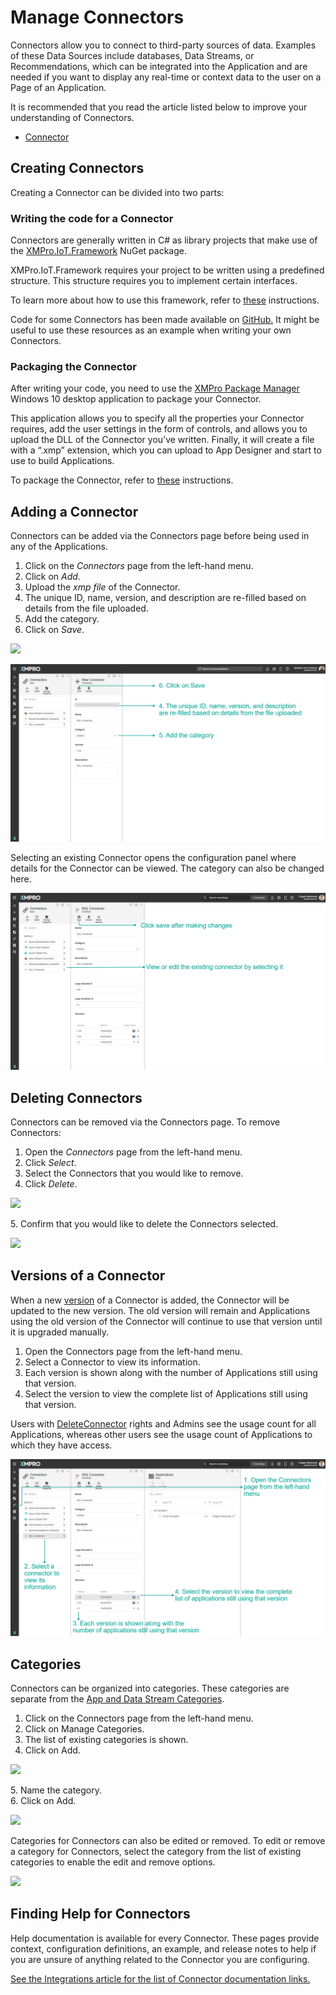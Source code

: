 # Manage Connectors

Connectors allow you to connect to third-party sources of data. Examples of these Data Sources include databases, Data Streams, or Recommendations, which can be integrated into the Application and are needed if you want to display any real-time or context data to the user on a Page of an Application.

<!-- unsupported tag removed -->
It is recommended that you read the article listed below to improve your understanding of Connectors.

* [Connector](../../concepts/connector.md)
<!-- unsupported tag removed -->

## **Creating Connectors**

Creating a Connector can be divided into two parts:

### Writing the code for a Connector

Connectors are generally written in C# as library projects that make use of the [XMPro.IoT.Framework](https://www.nuget.org/packages/XMPro.IOT.Framework/) NuGet package.

XMPro.IoT.Framework requires your project to be written using a predefined structure. This structure requires you to implement certain interfaces.&#x20;

To learn more about how to use this framework, refer to [these](building-connectors.md) instructions.

<!-- unsupported tag removed -->
Code for some Connectors has been made available on [GitHub.](https://github.com/XMPro/) It might be useful to use these resources as an example when writing your own Connectors.
<!-- unsupported tag removed -->

### Packaging the Connector

After writing your code, you need to use the [XMPro Package Manager](https://apps.microsoft.com/store/detail/xmpro-package-manager/9N3F4WNSLGZK?hl=en-us\&gl=us\&activetab=pivot%3Aoverviewtab) Windows 10 desktop application to package your Connector.&#x20;

This application allows you to specify all the properties your Connector requires, add the user settings in the form of controls, and allows you to upload the DLL of the Connector you’ve written. Finally, it will create a file with a “.xmp” extension, which you can upload to App Designer and start to use to build Applications.&#x20;

To package the Connector, refer to [these](packaging-agents.md) instructions.

## Adding a Connector

Connectors can be added via the Connectors page before being used in any of the Applications.

1. Click on the _Connectors_ page from the left-hand menu.
2. Click on _Add_.
3. Upload the _xmp file_ of the Connector.
4. The unique ID, name, version, and description are re-filled based on details from the file uploaded.
5. Add the category.
6. Click on _Save_.

![](../../.gitbook/assets/Connectors\_2.png)

![](<../../.gitbook/assets/image (1247).png>)

Selecting an existing Connector opens the configuration panel where details for the Connector can be viewed. The category can also be changed here.

![](<../../.gitbook/assets/image (1824).png>)

## Deleting Connectors

Connectors can be removed via the Connectors page. To remove Connectors:

1. Open the _Connectors_ page from the left-hand menu.
2. Click _Select_.
3. Select the Connectors that you would like to remove.
4. Click _Delete_.

![](<../../.gitbook/assets/Connectors\_5 (1).png>)

&#x20;   5\. Confirm that you would like to delete the Connectors selected.

![](../../.gitbook/assets/Connectors\_6.png)

## Versions of a Connector

When a new [version](../../concepts/version.md) of a Connector is added, the Connector will be updated to the new version. The old version will remain and Applications using the old version of the Connector will continue to use that version until it is upgraded manually.&#x20;

1. Open the Connectors page from the left-hand menu.
2. Select a Connector to view its information.
3. Each version is shown along with the number of Applications still using that version.&#x20;
4. Select the version to view the complete list of Applications still using that version.

<!-- unsupported tag removed -->
Users with [DeleteConnector](../../administration/subscriptions-admin/manage-user-access.md#app-designer-rights-and-roles) rights and Admins see the usage count for all Applications, whereas other users see the usage count of Applications to which they have access.
<!-- unsupported tag removed -->

![](<../../.gitbook/assets/image (246).png>)

## Categories

Connectors can be organized into categories. These categories are separate from the [App and Data Stream Categories](../../concepts/category.md).

1. Click on the Connectors page from the left-hand menu.
2. Click on Manage Categories.
3. The list of existing categories is shown.
4. Click on Add.

![](../../.gitbook/assets/Connectors\_8.png)

&#x20;   5\. Name the category.\
&#x20;   6\. Click on Add.

![](../../.gitbook/assets/Connectors\_9.png)

Categories for Connectors can also be edited or removed. To edit or remove a category for Connectors, select the category from the list of existing categories to enable the edit and remove options.

![](../../.gitbook/assets/Connectors\_10.png)

## Finding Help for Connectors

Help documentation is available for every Connector. These pages provide context, configuration definitions, an example, and release notes to help if you are unsure of anything related to the Connector you are configuring.&#x20;

[See the Integrations article for the list of Connector documentation links.](https://documentation.xmpro.com/resources/integrations#connectors)
